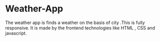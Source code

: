 # Weather-App
The weather app is finds a weather on the basis of city .This is fully responsive. It is  made by the frontend technologies like HTML , CSS and javascript. 
